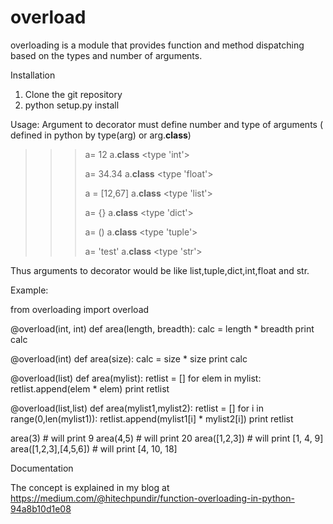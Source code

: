 # overload

overloading is a module that provides function and method dispatching based on the types and number of arguments.

Installation

1. Clone the git repository
2. python setup.py install

Usage:
Argument to decorator must define number and type of arguments ( defined in python by type(arg) or arg.__class__)

>>> a= 12
>>> a.__class__
<type 'int'>
>>>
>>> a= 34.34
>>> a.__class__
<type 'float'>
>>>
>>> a = [12,67]
>>> a.__class__
<type 'list'>
>>>
>>>
>>> a= {}
>>> a.__class__
<type 'dict'>
>>>
>>> a= ()
>>> a.__class__
<type 'tuple'>
>>>
>>> a= 'test'
>>> a.__class__
<type 'str'>

Thus arguments to decorator would be like list,tuple,dict,int,float and str.

Example:

from overloading import overload

@overload(int, int)
def area(length, breadth):
    calc = length * breadth
    print calc

@overload(int)
def area(size):
    calc =  size * size
    print calc

@overload(list)
def area(mylist):
	retlist = []
	for elem in mylist:
		retlist.append(elem * elem)
	print retlist

@overload(list,list)
def area(mylist1,mylist2):
	retlist = []
	for i in range(0,len(mylist1)):
		retlist.append(mylist1[i] * mylist2[i])
	print retlist


area(3)   # will print 9
area(4,5) # will print 20
area([1,2,3]) # will print [1, 4, 9]
area([1,2,3],[4,5,6]) # will print [4, 10, 18]

Documentation

The concept is explained in my blog at https://medium.com/@hitechpundir/function-overloading-in-python-94a8b10d1e08




